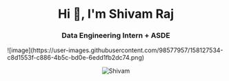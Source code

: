 <h1 align="center">Hi 👋, I'm Shivam Raj</h1>
<h3 align="center">Data Engineering Intern + ASDE</h3>
![image](https://user-images.githubusercontent.com/98577957/158127534-c8d1553f-c886-4b5c-bd0e-6edd1fb2dc74.png)


<p align="center"> <img src="https://komarev.com/ghpvc/?username=shivam-sigmoid&label=Profile%20views&color=0e75b6&style=flat" alt="Shivam" /> </p>


